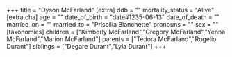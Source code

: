+++
title = "Dyson McFarland"
[extra]
ddb = ""
mortality_status = "Alive"
[extra.cha]
age = ""
date_of_birth = "date#1235-06-13"
date_of_death = ""
married_on = ""
married_to = "Priscilla Blanchette"
pronouns = ""
sex = ""
[taxonomies]
children = ["Kimberly McFarland","Gregory McFarland","Yenna McFarland","Marion McFarland"]
parents = ["Tedora McFarland","Rogelio Durant"]
siblings = ["Degare Durant","Lyla Durant"]
+++

